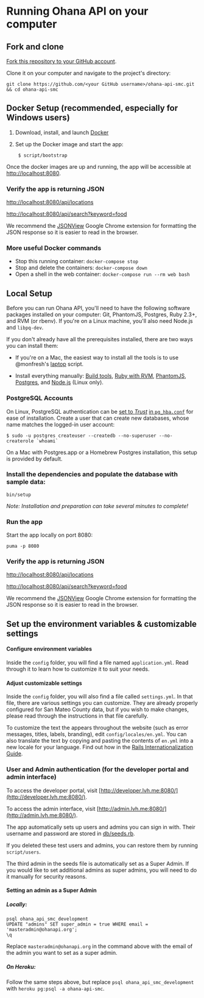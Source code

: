 # Running Ohana API on your computer

## Fork and clone

[Fork this repository to your GitHub account][fork].

Clone it on your computer and navigate to the project's directory:

    git clone https://github.com/<your GitHub username>/ohana-api-smc.git && cd ohana-api-smc

[fork]: http://help.github.com/fork-a-repo/

## Docker Setup (recommended, especially for Windows users)

1. Download, install, and launch [Docker]

1. Set up the Docker image and start the app:

        $ script/bootstrap

Once the docker images are up and running, the app will be accessible at
[http://localhost:8080](http://localhost:8080).

### Verify the app is returning JSON

[http://localhost:8080/api/locations](http://localhost:8080/api/locations)

[http://localhost:8080/api/search?keyword=food](http://localhost:8080/api/search?keyword=food)

We recommend the [JSONView][jsonview] Google Chrome extension for formatting
the JSON response so it is easier to read in the browser.

[jsonview]: https://chrome.google.com/webstore/detail/jsonview/chklaanhfefbnpoihckbnefhakgolnmc

### More useful Docker commands

* Stop this running container: `docker-compose stop`
* Stop and delete the containers: `docker-compose down`
* Open a shell in the web container: `docker-compose run --rm web bash`

[Docker]: https://docs.docker.com/engine/installation/

## Local Setup

Before you can run Ohana API, you'll need to have the following software
packages installed on your computer: Git, PhantomJS, Postgres, Ruby 2.3+,
and RVM (or rbenv).
If you're on a Linux machine, you'll also need Node.js and `libpq-dev`.

If you don't already have all the prerequisites installed, there are two ways
you can install them:

- If you're on a Mac, the easiest way to install all the tools is to use
@monfresh's [laptop] script.

- Install everything manually: [Build tools], [Ruby with RVM], [PhantomJS],
[Postgres], and [Node.js][node] (Linux only).

[laptop]: https://github.com/monfresh/laptop
[Build tools]: https://github.com/codeforamerica/howto/blob/master/Build-Tools.md
[Ruby with RVM]: https://github.com/codeforamerica/howto/blob/master/Ruby.md
[PhantomJS]: https://github.com/jonleighton/poltergeist#installing-phantomjs
[Postgres]: https://github.com/codeforamerica/howto/blob/master/PostgreSQL.md
[node]: https://github.com/codeforamerica/howto/blob/master/Node.js.md

### PostgreSQL Accounts

On Linux, PostgreSQL authentication can be [set to _Trust_](http://www.postgresql.org/docs/9.1/static/auth-methods.html#AUTH-TRUST) [in `pg_hba.conf`](https://wiki.postgresql.org/wiki/Client_Authentication) for ease of installation. Create a user that can create new databases, whose name matches the logged-in user account:

    $ sudo -u postgres createuser --createdb --no-superuser --no-createrole `whoami`

On a Mac with Postgres.app or a Homebrew Postgres installation, this setup is
provided by default.

### Install the dependencies and populate the database with sample data:

    bin/setup

_Note: Installation and preparation can take several minutes to complete!_

### Run the app

Start the app locally on port 8080:

    puma -p 8080

### Verify the app is returning JSON

[http://localhost:8080/api/locations](http://localhost:8080/api/locations)

[http://localhost:8080/api/search?keyword=food](http://localhost:8080/api/search?keyword=food)

We recommend the [JSONView][jsonview] Google Chrome extension for formatting
the JSON response so it is easier to read in the browser.

[jsonview]: https://chrome.google.com/webstore/detail/jsonview/chklaanhfefbnpoihckbnefhakgolnmc

## Set up the environment variables & customizable settings

#### Configure environment variables
Inside the `config` folder, you will find a file named `application.yml`.
Read through it to learn how to customize it to suit your needs.

#### Adjust customizable settings
Inside the `config` folder, you will also find a file called `settings.yml`.
In that file, there are various settings you can customize. They are already
properly configured for San Mateo County data, but if you wish to make changes,
please read through the instructions in that file carefully.

To customize the text the appears throughout the website
(such as error messages, titles, labels, branding), edit `config/locales/en.yml`.
You can also translate the text by copying and pasting the contents of `en.yml`
into a new locale for your language. Find out how in the
[Rails Internationalization Guide](http://guides.rubyonrails.org/i18n.html).

### User and Admin authentication (for the developer portal and admin interface)

To access the developer portal, visit [http://developer.lvh.me:8080/](http://developer.lvh.me:8080/).

To access the admin interface, visit [http://admin.lvh.me:8080/](http://admin.lvh.me:8080/).

The app automatically sets up users and admins you can sign in with.
Their username and password are stored in [db/seeds.rb][seeds].

[seeds]: https://github.com/smcgov/ohana-api-smc/blob/master/db/seeds.rb

If you deleted these test users and admins, you can restore them by running
`script/users`.

The third admin in the seeds file is automatically set as a Super Admin. If you
would like to set additional admins as super admins, you will need to do it
manually for security reasons.

#### Setting an admin as a Super Admin

##### Locally:

    psql ohana_api_smc_development
    UPDATE "admins" SET super_admin = true WHERE email = 'masteradmin@ohanapi.org';
    \q

Replace `masteradmin@ohanapi.org` in the command above with the email of the
admin you want to set as a super admin.

##### On Heroku:
Follow the same steps above, but replace `psql ohana_api_smc_development` with
`heroku pg:psql -a ohana-api-smc`.
